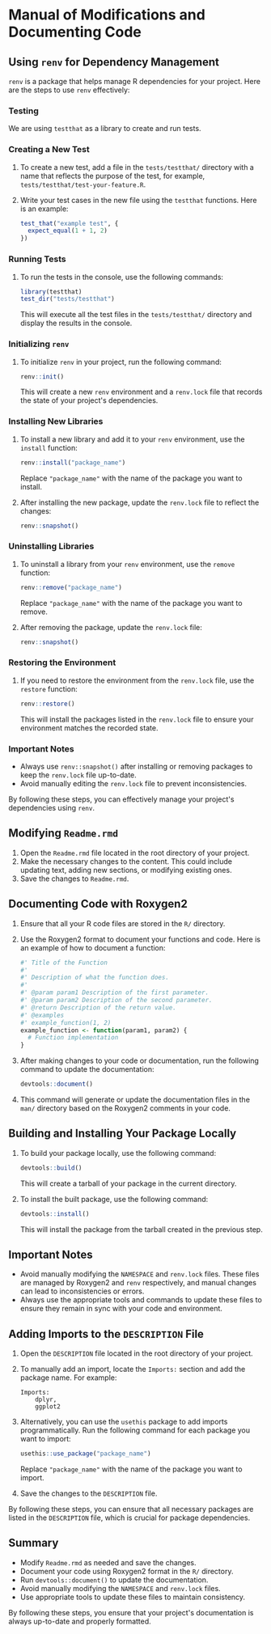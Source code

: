 # Manual of Modifications and Documenting Code

## Using `renv` for Dependency Management

`renv` is a package that helps manage R dependencies for your project. Here are the steps to use `renv` effectively:

### Testing

We are using `testthat` as a library to create and run tests.

### Creating a New Test

1. To create a new test, add a file in the `tests/testthat/` directory with a name that reflects the purpose of the test, for example, `tests/testthat/test-your-feature.R`.

2. Write your test cases in the new file using the `testthat` functions. Here is an example:

    ```r
    test_that("example test", {
      expect_equal(1 + 1, 2)
    })
    ```

### Running Tests

1. To run the tests in the console, use the following commands:

    ```r
    library(testthat)
    test_dir("tests/testthat")
    ```

    This will execute all the test files in the `tests/testthat/` directory and display the results in the console.


### Initializing `renv`

1. To initialize `renv` in your project, run the following command:

    ```r
    renv::init()
    ```

    This will create a new `renv` environment and a `renv.lock` file that records the state of your project's dependencies.

### Installing New Libraries

1. To install a new library and add it to your `renv` environment, use the `install` function:

    ```r
    renv::install("package_name")
    ```

    Replace `"package_name"` with the name of the package you want to install.

2. After installing the new package, update the `renv.lock` file to reflect the changes:

    ```r
    renv::snapshot()
    ```

### Uninstalling Libraries

1. To uninstall a library from your `renv` environment, use the `remove` function:

    ```r
    renv::remove("package_name")
    ```

    Replace `"package_name"` with the name of the package you want to remove.

2. After removing the package, update the `renv.lock` file:

    ```r
    renv::snapshot()
    ```

### Restoring the Environment

1. If you need to restore the environment from the `renv.lock` file, use the `restore` function:

    ```r
    renv::restore()
    ```

    This will install the packages listed in the `renv.lock` file to ensure your environment matches the recorded state.

### Important Notes

- Always use `renv::snapshot()` after installing or removing packages to keep the `renv.lock` file up-to-date.
- Avoid manually editing the `renv.lock` file to prevent inconsistencies.

By following these steps, you can effectively manage your project's dependencies using `renv`.
## Modifying `Readme.rmd`

1. Open the `Readme.rmd` file located in the root directory of your project.
2. Make the necessary changes to the content. This could include updating text, adding new sections, or modifying existing ones.
3. Save the changes to `Readme.rmd`.

## Documenting Code with Roxygen2

1. Ensure that all your R code files are stored in the `R/` directory.
2. Use the Roxygen2 format to document your functions and code. Here is an example of how to document a function:

    ```r
    #' Title of the Function
    #'
    #' Description of what the function does.
    #'
    #' @param param1 Description of the first parameter.
    #' @param param2 Description of the second parameter.
    #' @return Description of the return value.
    #' @examples
    #' example_function(1, 2)
    example_function <- function(param1, param2) {
      # Function implementation
    }
    ```

3. After making changes to your code or documentation, run the following command to update the documentation:

    ```r
    devtools::document()
    ```

4. This command will generate or update the documentation files in the `man/` directory based on the Roxygen2 comments in your code.

## Building and Installing Your Package Locally

1. To build your package locally, use the following command:

    ```r
    devtools::build()
    ```

    This will create a tarball of your package in the current directory.

2. To install the built package, use the following command:

    ```r
    devtools::install()
    ```

    This will install the package from the tarball created in the previous step.

## Important Notes

- Avoid manually modifying the `NAMESPACE` and `renv.lock` files. These files are managed by Roxygen2 and `renv` respectively, and manual changes can lead to inconsistencies or errors.
- Always use the appropriate tools and commands to update these files to ensure they remain in sync with your code and environment.

## Adding Imports to the `DESCRIPTION` File

1. Open the `DESCRIPTION` file located in the root directory of your project.
2. To manually add an import, locate the `Imports:` section and add the package name. For example:

    ```
    Imports:
        dplyr,
        ggplot2
    ```

3. Alternatively, you can use the `usethis` package to add imports programmatically. Run the following command for each package you want to import:

    ```r
    usethis::use_package("package_name")
    ```

    Replace `"package_name"` with the name of the package you want to import.

4. Save the changes to the `DESCRIPTION` file.

By following these steps, you can ensure that all necessary packages are listed in the `DESCRIPTION` file, which is crucial for package dependencies.

## Summary

- Modify `Readme.rmd` as needed and save the changes.
- Document your code using Roxygen2 format in the `R/` directory.
- Run `devtools::document()` to update the documentation.
- Avoid manually modifying the `NAMESPACE` and `renv.lock` files.
- Use appropriate tools to update these files to maintain consistency.

By following these steps, you ensure that your project's documentation is always up-to-date and properly formatted.

